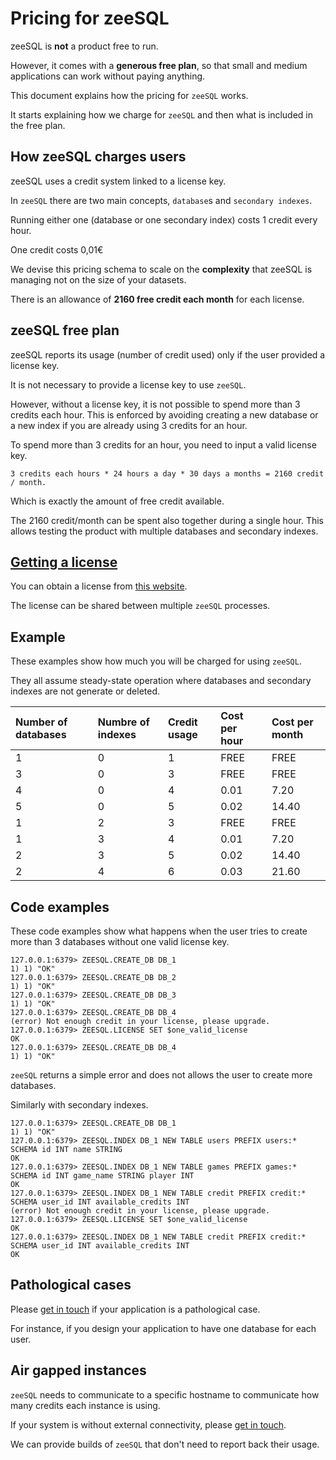 # Pricing for zeeSQL

zeeSQL is **not** a product free to run.

However, it comes with a **generous free plan**, so that small and medium applications can work without paying anything.

This document explains how the pricing for `zeeSQL` works. 

It starts explaining how we charge for `zeeSQL` and then what is included in the free plan.

## How zeeSQL charges users

zeeSQL uses a credit system linked to a license key.

In `zeeSQL` there are two main concepts, `database`s and `secondary indexes`.

Running either one \(database or one secondary index\) costs 1 credit every hour.

One credit costs 0,01€

We devise this pricing schema to scale on the **complexity** that zeeSQL is managing not on the size of your datasets.

There is an allowance of **2160 free credit each month** for each license.

## zeeSQL free plan

zeeSQL reports its usage (number of credit used) only if the user provided a license key.

It is not necessary to provide a license key to use `zeeSQL`.

However, without a license key, it is not possible to spend more than 3 credits each hour.
This is enforced by avoiding creating a new database or a new index if you are already using 3 credits for an hour.

To spend more than 3 credits for an hour, you need to input a valid license key.

```
3 credits each hours * 24 hours a day * 30 days a months = 2160 credit / month.
```

Which is exactly the amount of free credit available.

The 2160 credit/month can be spent also together during a single hour.
This allows testing the product with multiple databases and secondary indexes.

## [Getting a license][license]

You can obtain a license from [this website][license].

The license can be shared between multiple `zeeSQL` processes.

## Example

These examples show how much you will be charged for using `zeeSQL`.

They all assume steady-state operation where databases and secondary indexes are not generate or deleted.

| Number of databases | Numbre of indexes | Credit usage | Cost per hour | Cost per month |
| :--- | :--- | :--- | :--- | :--- |
| 1 | 0 | 1 | FREE | FREE |
| 3 | 0 | 3 | FREE | FREE |
| 4 | 0 | 4 | 0.01 | 7.20 |
| 5 | 0 | 5 | 0.02 | 14.40 |
| 1 | 2 | 3 | FREE | FREE |
| 1 | 3 | 4 | 0.01 | 7.20 |
| 2 | 3 | 5 | 0.02 | 14.40 |
| 2 | 4 | 6 | 0.03 | 21.60 |

## Code examples

These code examples show what happens when the user tries to create more than 3 databases without one valid license key.

```
127.0.0.1:6379> ZEESQL.CREATE_DB DB_1
1) 1) "OK"
127.0.0.1:6379> ZEESQL.CREATE_DB DB_2
1) 1) "OK"
127.0.0.1:6379> ZEESQL.CREATE_DB DB_3
1) 1) "OK"
127.0.0.1:6379> ZEESQL.CREATE_DB DB_4
(error) Not enough credit in your license, please upgrade.
127.0.0.1:6379> ZEESQL.LICENSE SET $one_valid_license
OK
127.0.0.1:6379> ZEESQL.CREATE_DB DB_4
1) 1) "OK"
```

`zeeSQL` returns a simple error and does not allows the user to create more databases.

Similarly with secondary indexes.

```
127.0.0.1:6379> ZEESQL.CREATE_DB DB_1
1) 1) "OK"
127.0.0.1:6379> ZEESQL.INDEX DB_1 NEW TABLE users PREFIX users:* SCHEMA id INT name STRING
OK
127.0.0.1:6379> ZEESQL.INDEX DB_1 NEW TABLE games PREFIX games:* SCHEMA id INT game_name STRING player INT
OK
127.0.0.1:6379> ZEESQL.INDEX DB_1 NEW TABLE credit PREFIX credit:* SCHEMA user_id INT available_credits INT
(error) Not enough credit in your license, please upgrade.
127.0.0.1:6379> ZEESQL.LICENSE SET $one_valid_license
OK
127.0.0.1:6379> ZEESQL.INDEX DB_1 NEW TABLE credit PREFIX credit:* SCHEMA user_id INT available_credits INT
OK
```

## Pathological cases

Please [get in touch][mail] if your application is a pathological case.

For instance, if you design your application to have one database for each user.

## Air gapped instances

`zeeSQL` needs to communicate to a specific hostname to communicate how many credits each instance is using.

If your system is without external connectivity, please [get in touch][mail].

We can provide builds of `zeeSQL` that don't need to report back their usage.

[license]: https://license.zeesql.com
[mail]: mailto:simone@redbeardlab.com
